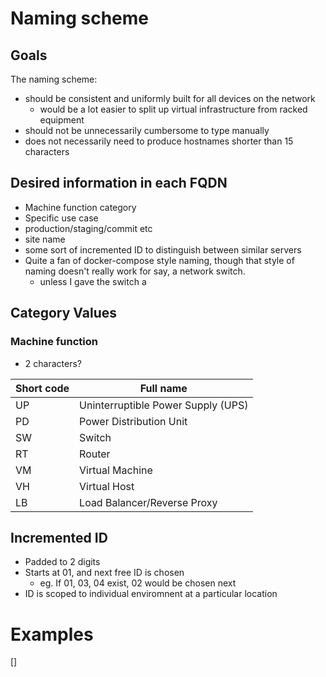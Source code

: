 # Naming scheme

## Goals
The naming scheme:
 - should be consistent and uniformly built for all devices on the network
   - would be a lot easier to split up virtual infrastructure from racked equipment
 - should not be unnecessarily cumbersome to type manually
 - does not necessarily need to produce hostnames shorter than 15 characters


 
## Desired information in each FQDN

- Machine function category
- Specific use case
- production/staging/commit etc
- site name
- some sort of incremented ID to distinguish between similar servers
- Quite a fan of docker-compose style naming, though that style of naming doesn't really work for say, a network switch.
  - unless I gave the switch a 


## Category Values
### Machine function
- 2 characters?

Short code | Full name
-----------|-----------------------------------
UP         | Uninterruptible Power Supply (UPS)
PD | Power Distribution Unit
SW         | Switch
RT         | Router
VM         | Virtual Machine
VH         | Virtual Host
LB         | Load Balancer/Reverse Proxy


## Incremented ID
- Padded to 2 digits
- Starts at 01, and next free ID is chosen
  - eg. If 01, 03, 04 exist, 02 would be chosen next
- ID is scoped to individual enviromnent at a particular location

# Examples
[]